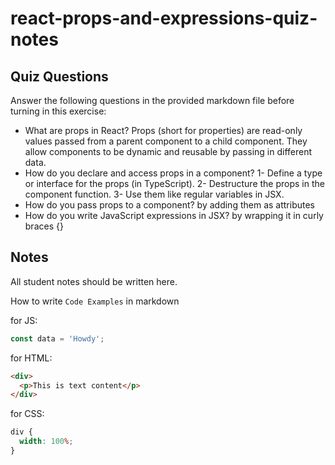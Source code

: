 # react-props-and-expressions-quiz-notes

## Quiz Questions

Answer the following questions in the provided markdown file before turning in this exercise:

- What are props in React?
  Props (short for properties) are read-only values passed from a parent component to a child component. They allow components to be dynamic and reusable by passing in different data.
- How do you declare and access props in a component?
  1- Define a type or interface for the props (in TypeScript).
  2- Destructure the props in the component function.
  3- Use them like regular variables in JSX.
- How do you pass props to a component?
  by adding them as attributes
- How do you write JavaScript expressions in JSX?
  by wrapping it in curly braces {}

## Notes

All student notes should be written here.

How to write `Code Examples` in markdown

for JS:

```javascript
const data = 'Howdy';
```

for HTML:

```html
<div>
  <p>This is text content</p>
</div>
```

for CSS:

```css
div {
  width: 100%;
}
```
